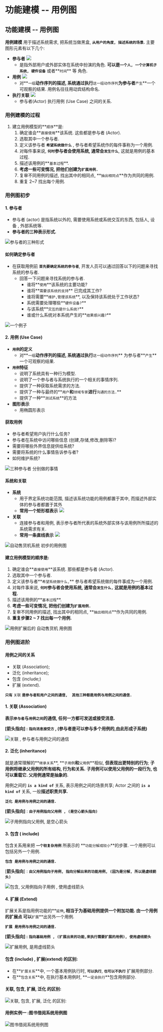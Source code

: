 # 功能建模 -- 用例图

## 功能建模 -- 用例图

**用例建模** 用于描述系统需求, 把系统当做黑盒, **`从用户的角度, 描述系统的场景`.** 主要图形元素有以下几个:

* **参与者** ![](../.gitbook/assets/image%20%2822%29.png) 
  * 是指外部用户或外部实体在系统中扮演的角色.  **可以是`一个人, 一个计算机子系统, 硬件设备`** 或者**`时间`** 等 角色.
* **用例** ![](../.gitbook/assets/image%20%28127%29.png) 
  * 对**`一组`**动作序列的描述, 系统通过执行**`这一组动作序列`**为参与者**`产生`**一个可观察的结果.  用例名往往用动宾结构命名.
* **执行关联** ![](../.gitbook/assets/image%20%2875%29.png) 
  * 参与者\(Actor\)  执行用例 \(Use Case\) 之间的关系.

### 用例建模的过程

1. 建立用例模型的**`顺序`**是:
   1. 确定谁会**`直接使用`**该系统. 这些都是参与者 \(Actor\).
   2. 选取其中一个参与者.
   3. 定义该参与者 **`希望系统做什么`** , 参与者希望系统作的每件事称为一个用例.
   4. 对每件事来说,  **`何时`**参与者会使用系统, 通常会**`发生什么`**,  这就是用例的基本过程.
   5. 描述该用例的**`基本过程`**.
   6. **考虑一些可变情况,  把他们创建为`扩展用例.`**
   7. 复审不同用例的描述, 找出其中的相同点, **`抽出相同点`**作为共同的用例.
   8. 重复 2~7 找出每个用例.

### 用例图初步

#### 1. 参与者

* 参与者 \(actor\) 是指系统以外的, 需要使用系统或系统交互的东西, 包括人, 设备 , 外部系统等.
* **参与者的三种表示形式.**

![&#x53C2;&#x4E0E;&#x8005;&#x7684;&#x4E09;&#x79CD;&#x5F62;&#x5F0F;](../.gitbook/assets/image%20%28167%29.png)

#### 如何确定参与者

* 在获取用例前 **`首先要确定系统的参与者`**, 开发人员可以通过回答以下的问题来寻找系统的参与者.
  * 回答一下问题来寻找系统的参与者.
    * 谁将**`使用`**该系统的主要功能?
    * 谁将**`需要该系统的支持`** 已完成其工作?
    * 谁将需要**`维护,管理该系统`**, 以及保持该系统处于工作状态?
    * 系统需要处理哪些**`硬件设备?`**
    * 与该系统**`交互的是什么系统?`**
    * 谁或什么系统对本系统产生的**`结果感兴趣?`**

![&#x4E00;&#x4E2A;&#x4F8B;&#x5B50;](../.gitbook/assets/image%20%28137%29.png)

#### 2.  用例 \(Use Case\)

* **`用例`的定义**
  * 对**`一组`**动作序列的描述,  系统通过执行**`这一组动作序列`** 为参与者**`产生`**一个可观察的结果.
* **`用例`特征**
  * 说明了系统具有一种行为模型.
  * 说明了一个参与者与系统执行的一个相关的事情序列.
  * 提供了一种获取系统需求的方法.
  * 提供了一种与最终的**`用户`**和**`领域专家`**进行**`沟通的方法.`**
  * 提供了一种**`测试系统`**的方法
* **图形表示**
  * 用椭圆形表示

#### 获取用例

* 参与者希望用户执行什么任务?
* 参与者在系统中访问哪些信息 \(创建,存储,修改,删除等\)?
* 需要将哪些外界信息提供给系统?
* 需要将系统的什么事情告诉参与者?
* 如何维护系统?

![&#x4E09;&#x79CD;&#x53C2;&#x4E0E;&#x8005; &#x5206;&#x522B;&#x505A;&#x7684;&#x4E8B;&#x60C5;](../.gitbook/assets/image%20%2824%29.png)

#### 系统和关联

* **系统** 
  * 用于界定系统功能范围, 描述该系统功能的用例都置于其中, 而描述外部实体的参与者都置于其外
  * **常用一个矩形框表示** ![](../.gitbook/assets/image%20%28200%29.png) 
* **关联**
  * 连接参与者和用例, 表示参与者所代表的系统外部实体与该用例所所描述的系统需求有关.
  * **常用一条直线表示**  ![](../.gitbook/assets/image%20%28148%29.png) 

![&#x81EA;&#x52A8;&#x552E;&#x8D27;&#x673A;&#x7CFB;&#x7EDF; &#x521D;&#x6B65;&#x7684;&#x7528;&#x4F8B;&#x56FE;](../.gitbook/assets/image%20%2827%29.png)

#### 建立用例模型的顺序是:

1. 确定谁会**`直接使用`**该系统. 那些都是参与者 \(Actor\).
2. 选取其中一个参与者.
3. 定义该参与者**`希望系统做什么,`** 参与者希望系统做的每件事成为一个用例.
4. 对每件事来说, **`何时`**参与者会使用系统, 通常会**`发生什么,`** **这就是用例的基本过程.**
5. 描述该用例的**`基本过程`**.
6. **考虑一些可变情况, 把他们创建为`扩展用例.`**
7. 复审不同用例的描述, 找出其中的相同点,  **`抽出相同点`**作为共同的用例.
8. **重复步骤2 ~ 7  找出每一个用例.**

![&#x7528;&#x4F8B;&#x6269;&#x5C55;&#x540E;&#x7684;  &#x81EA;&#x52A8;&#x552E;&#x8D27;&#x673A; &#x7528;&#x4F8B;&#x56FE;](../.gitbook/assets/image%20%28198%29.png)

### 用例图进阶

#### 用例之间的关系

* 关联  \(Association\);
* 泛化  \(inheritance\);
* 包含  \(include;\)
* 扩展  \(extend\).

**`只有`** `关联` **`是参与者和用户之间的通信,  其他三种都是用例与用例之间的通信.`**



#### 1. 关联  \(Association\)

**表示`参与者`与`用例之间`的通信,  任何一方都可发送或接受消息.**

**\[箭头指向\] : `指向消息接受方`   , \(参与者是可以参与多个用例的,由此形成子系统\)**

![&#x5173;&#x8054; , &#x53C2;&#x4E0E;&#x8005;&#x4E0E;&#x7528;&#x4F8B;&#x4E4B;&#x95F4;&#x7684;&#x901A;&#x4FE1;](../.gitbook/assets/image%20%28205%29.png)

#### 2. 泛化 \(inheritance\)

就是通常理解的**`继承关系`**, **`子用例`**和**`父用例`**相似, **但表现出更特别的行为**;  **子用例将继承父用例的所有结构, 行为和关系.**  **子用例可以使用父用例的一段行为,  也可以重载它.  父用例通常是抽象的.**

用例之间的 **`is a kind of`** 关系, 表示用例之间的场景共享;  Actor 之间的 **`is a kind of`** 关系, 一般**描述职责共享.**

**`泛化 是用例与用例之间的通信.`**

**\[箭头指向\]**  :   **`由子用例指向父用例 , (是空心箭头指向)`**

![&#x5B50;&#x7528;&#x4F8B;&#x6307;&#x5411;&#x7236;&#x7528;&#x4F8B;,  &#x662F;&#x7A7A;&#x5FC3;&#x7BAD;&#x5934;](../.gitbook/assets/image%20%28190%29.png)

#### 3. 包含 \( include\)

包含关系用来把 **`一个较复杂用例`** 所表示的 **`功能分解成较小`**的步骤. 一个用例可以包括另外一个用例.

**`包含 是用例与用例之间的通信.`**

\[**箭头指向**\] : **`由父用例指向子用例, 指向分解出来的功能用例, (因为是分解, 所以是虚线箭头)`**

![&#x5305;&#x542B;, &#x7236;&#x7528;&#x4F8B;&#x6307;&#x5411;&#x5B50;&#x7528;&#x4F8B; , &#x4F7F;&#x7528;&#x865A;&#x7EBF;&#x7BAD;&#x5934;](../.gitbook/assets/image%20%2891%29.png)

#### 4. 扩展 \(Extend\)

扩展关系是指用例功能的**`延伸`**, 相当于为基础用例提供一个附加功能. 由一个用例的扩展点 可以**`扩展`**出另外一个用例.

**`扩展 是用例与用例之间的通信.`**

**\[箭头指向\] : `指向基础用例 , (扩展出来的功能,来执行需要扩展的用例), 使用虚线箭头`**

![&#x6269;&#x5C55;&#x7528;&#x4F8B;, &#x662F;&#x7528;&#x865A;&#x7EBF;&#x7BAD;&#x5934;](../.gitbook/assets/image%20%28233%29.png)

#### 包含 \(include\) , 扩展\(extend\) 的区别:

* 在**`扩展关系`**中, 一个基本用例执行时, **`可以执行`**, **`也可以不执行`** 扩展用例部分.
* 在**`包含关系`**中, 在执行基本用例时, **`一定会执行`**包含用例部分.

#### 关联, 包含, 扩展, 泛化 的区别:

![&#x5173;&#x8054;, &#x5305;&#x542B;, &#x6269;&#x5C55;, &#x6CDB;&#x5316; &#x7684;&#x533A;&#x522B;:](../.gitbook/assets/image%20%28150%29.png)

#### 用例实例一 :图书借阅系统用例图

![&#x56FE;&#x4E66;&#x501F;&#x9605;&#x7CFB;&#x7EDF;&#x7528;&#x4F8B;&#x56FE;](../.gitbook/assets/image%20%28238%29.png)



